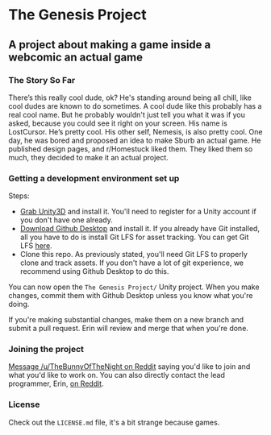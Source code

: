 # The Genesis Project
## A project about making a game inside a webcomic an actual game

### The Story So Far
There’s this really cool dude, ok? He's standing around being all chill, like cool dudes are known to do sometimes. A cool dude like this probably has a real cool name. But he probably wouldn't just tell you what it was if you asked, because you could see it right on your screen. His name is LostCursor. He’s pretty cool. His other self, Nemesis, is also pretty cool. One day, he was bored and proposed an idea to make Sburb an actual game. He published design pages, and r/Homestuck liked them. They liked them so much, they decided to make it an actual project.

### Getting a development environment set up
Steps:
* [Grab Unity3D](http://unity3d.com/get-unity/download) and install it. You'll need to register for a Unity account if you don't have one already.
* [Download Github Desktop](https://desktop.github.com/) and install it. If you already have Git installed, all you have to do is install Git LFS for asset tracking.
  You can get Git LFS [here](https://git-lfs.github.com/).
* Clone this repo. As previously stated, you'll need Git LFS to properly clone and track assets. If you don't have a lot of git experience, we recommend using Github Desktop to do this.

You can now open the `The Genesis Project/` Unity project.
When you make changes, commit them with Github Desktop unless you know what you're doing.

If you're making substantial changes, make them on a new branch and submit a pull request. Erin will review and merge that when you're done.

### Joining the project
[Message /u/TheBunnyOfTheNight on Reddit](https://www.reddit.com/message/compose/?to=TheBunnyOfTheNight) saying you'd like to join and what you'd like to work on.
You can also directly contact the lead programmer, Erin, [on Reddit](https://www.reddit.com/message/compose/?to=barzamin).

### License
Check out the `LICENSE.md` file, it's a bit strange because games.

